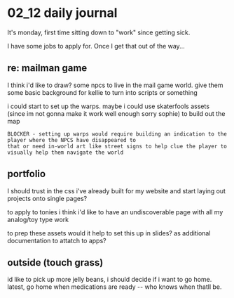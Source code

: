 # 02_12 daily journal

It's monday, first time sitting down to "work" since getting sick. 

I have some jobs to apply for. Once I get that out of the way...

## re: mailman game

I think i'd like to draw? some npcs to live in the mail game world. give them some basic background for kellie to turn into scripts or something

i could start to set up the warps. maybe i could use skaterfools assets (since im not gonna make it work well enough sorry sophie) to build out the map

	BLOCKER - setting up warps would require building an indication to the player where the NPCS have disappeared to
	that or need in-world art like street signs to help clue the player to visually help them navigate the world

## portfolio

I should trust in the css i've already built for my website and start laying out projects onto single pages?

to apply to tonies i think i'd like to have an undiscoverable page with all my analog/toy type work

to prep these assets would it help to set this up in slides? as additional documentation to attatch to apps?

## outside (touch grass)

id like to pick up more jelly beans, i should decide if i want to go home. latest, go home when medications are ready -- who knows when thatll be.